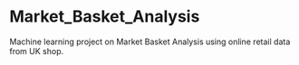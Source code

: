# Market_Basket_Analysis
Machine learning project on Market Basket Analysis using online retail data from UK shop.
